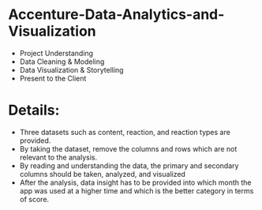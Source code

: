 # Accenture-Data-Analytics-and-Visualization

* Project Understanding
* Data Cleaning & Modeling
* Data Visualization & Storytelling
* Present to the Client

# Details:
* Three datasets such as content, reaction, and reaction types are provided.
* By taking the dataset, remove the columns and rows which are not relevant to the analysis.
* By reading and understanding the data, the primary and secondary columns should be taken, analyzed, and visualized
* After the analysis, data insight has to be provided into which month the app was used at a higher time and which is the better category in terms of score.

